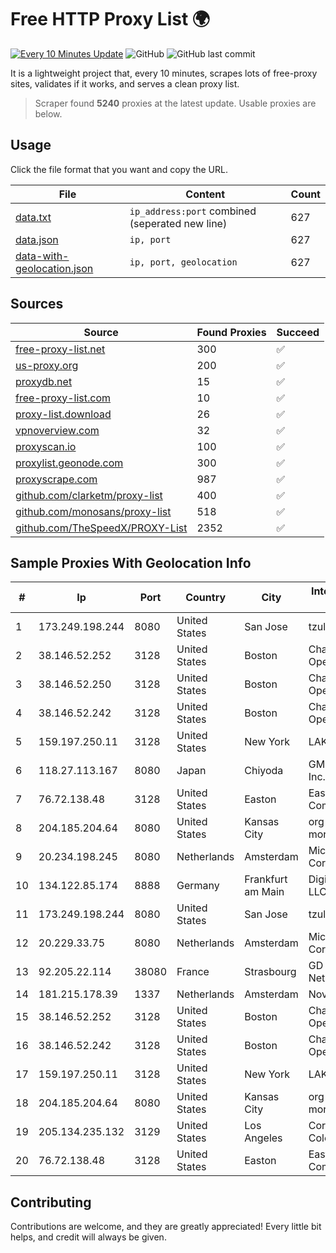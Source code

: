 
# Free HTTP Proxy List 🌍

[![Every 10 Minutes Update](https://github.com/mertguvencli/http-proxy-list/actions/workflows/main.yml/badge.svg?branch=main)](https://github.com/mertguvencli/http-proxy-list/actions/workflows/main.yml)
![GitHub](https://img.shields.io/github/license/mertguvencli/http-proxy-list)
![GitHub last commit](https://img.shields.io/github/last-commit/mertguvencli/http-proxy-list)

It is a lightweight project that, every 10 minutes, scrapes lots of free-proxy sites, validates if it works, and serves a clean proxy list.


> Scraper found **5240** proxies at the latest update. Usable proxies are below.

## Usage

Click the file format that you want and copy the URL.


|File|Content|Count|
|----|-------|-----|
|[data.txt](https://raw.githubusercontent.com/mertguvencli/http-proxy-list/main/proxy-list/data.txt)|`ip_address:port` combined (seperated new line)|627|
|[data.json](https://raw.githubusercontent.com/mertguvencli/http-proxy-list/main/proxy-list/data.json)|`ip, port`|627|
|[data-with-geolocation.json](https://raw.githubusercontent.com/mertguvencli/http-proxy-list/main/proxy-list/data-with-geolocation.json)|`ip, port, geolocation`|627|

## Sources

|Source|Found Proxies|Succeed|
|------|-------------|-------|
|[free-proxy-list.net](https://free-proxy-list.net)|300|✅|
|[us-proxy.org](https://www.us-proxy.org)|200|✅|
|[proxydb.net](http://proxydb.net)|15|✅|
|[free-proxy-list.com](https://free-proxy-list.com/?page=&port=&type%5B%5D=http&type%5B%5D=https&up_time=0&search=Search)|10|✅|
|[proxy-list.download](https://www.proxy-list.download/HTTP)|26|✅|
|[vpnoverview.com](https://vpnoverview.com/privacy/anonymous-browsing/free-proxy-servers)|32|✅|
|[proxyscan.io](https://www.proxyscan.io)|100|✅|
|[proxylist.geonode.com](https://proxylist.geonode.com/api/proxy-list?limit=300&page=1&sort_by=lastChecked&sort_type=desc&protocols=http,https)|300|✅|
|[proxyscrape.com](https://api.proxyscrape.com/v2/?request=displayproxies&protocol=http&timeout=10000&country=all&ssl=all&anonymity=all)|987|✅|
|[github.com/clarketm/proxy-list](https://raw.githubusercontent.com/clarketm/proxy-list/master/proxy-list-raw.txt)|400|✅|
|[github.com/monosans/proxy-list](https://raw.githubusercontent.com/monosans/proxy-list/main/proxies/http.txt)|518|✅|
|[github.com/TheSpeedX/PROXY-List](https://raw.githubusercontent.com/TheSpeedX/PROXY-List/master/http.txt)|2352|✅|


## Sample Proxies With Geolocation Info

|#|Ip|Port|Country|City|Internet Service Provider|
|-|--|----|-------|----|-------------------------|
|1|173.249.198.244|8080|United States|San Jose|tzulo, inc.|
|2|38.146.52.252|3128|United States|Boston|Charles River Operation|
|3|38.146.52.250|3128|United States|Boston|Charles River Operation|
|4|38.146.52.242|3128|United States|Boston|Charles River Operation|
|5|159.197.250.11|3128|United States|New York|LAKSH|
|6|118.27.113.167|8080|Japan|Chiyoda|GMO Internet, Inc.|
|7|76.72.138.48|3128|United States|Easton|Easton Utilities Commission|
|8|204.185.204.64|8080|United States|Kansas City|org-morenet.more.net|
|9|20.234.198.245|8080|Netherlands|Amsterdam|Microsoft Corporation|
|10|134.122.85.174|8888|Germany|Frankfurt am Main|DigitalOcean, LLC|
|11|173.249.198.244|8080|United States|San Jose|tzulo, inc.|
|12|20.229.33.75|8080|Netherlands|Amsterdam|Microsoft Corporation|
|13|92.205.22.114|38080|France|Strasbourg|GD MASS Network|
|14|181.215.178.39|1337|Netherlands|Amsterdam|NovoServe B.V.|
|15|38.146.52.252|3128|United States|Boston|Charles River Operation|
|16|38.146.52.242|3128|United States|Boston|Charles River Operation|
|17|159.197.250.11|3128|United States|New York|LAKSH|
|18|204.185.204.64|8080|United States|Kansas City|org-morenet.more.net|
|19|205.134.235.132|3129|United States|Los Angeles|Corporate Colocation Inc|
|20|76.72.138.48|3128|United States|Easton|Easton Utilities Commission|



## Contributing

Contributions are welcome, and they are greatly appreciated! Every
little bit helps, and credit will always be given.

